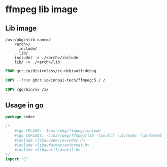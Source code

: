 # ffmpeg lib image

## Lib image

```shell
/usr/pkg/<lib_name>/
    <arch>/
      include/
      lib/
    include/ -> ./<arch>/include
    lib/ -> ./<arch>/lib
```

```Dockerfile
FROM gcr.io/distroless/cc-debian11:debug

COPY --from ghcr.io/innoai-tech/ffmpeg:5 / /

COPY /go/bin/xx /xx
```

## Usage in go

```go
package codec

/*
	#cgo CFLAGS: -I/usr/pkg/ffmpeg/include
	#cgo LDFLAGS: -L/usr/pkg/ffmpeg/lib -lavutil -lavcodec -lavformat
	#include <libavcodec/avcodec.h>
	#include <libavformat/avformat.h>
	#include <libavutil/avutil.h>
*/
import "C"
```
